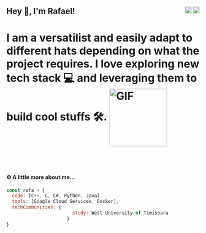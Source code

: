 ## Hey 👋, I'm Rafael!     <a href='https://www.linkedin.com/in/tot-rafael-2bb971202/'><img align='right' alt="linkedin" src="https://raw.githubusercontent.com/rahul-jha98/rahul-jha98/561d474902b59c7429ec22bb73e225696c27b202/assets/linkedin.svg" height='18px'/></a>    <a href='https://twitter.com/TotRafael3/'><img align='right' alt="twitter" src="https://raw.githubusercontent.com/rahul-jha98/rahul-jha98/561d474902b59c7429ec22bb73e225696c27b202/assets/twitter.svg" height='18px'/></a>

# I am a versatilist and easily adapt to different hats depending on what the project requires. I love exploring new tech stack 💻 and leveraging them to build cool stuffs 🛠️.  <img align="center" alt="GIF" src="https://raw.githubusercontent.com/rahul-jha98/rahul-jha98/main/techstack.gif" width="150px"/>
<br/>
<br/>
 

#### ⚙️  A little more about me...  


```javascript
const rafa = {
  code: [C++, C, C#, Python, Java],
  tools: [Google Cloud Services, Docker],
  techCommunities: {
                        study: West University of Timisoara
                      }
}
```
